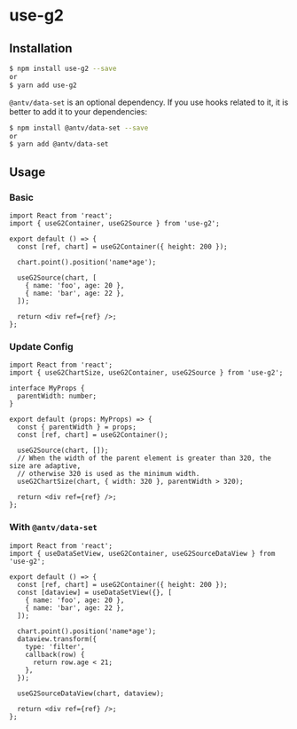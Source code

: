 # use-g2

## Installation

```bash
$ npm install use-g2 --save
or
$ yarn add use-g2
```

`@antv/data-set` is an optional dependency. If you use hooks related to it, it is better to add it to your dependencies:

```bash
$ npm install @antv/data-set --save
or
$ yarn add @antv/data-set
```

## Usage

### Basic

```tsx
import React from 'react';
import { useG2Container, useG2Source } from 'use-g2';

export default () => {
  const [ref, chart] = useG2Container({ height: 200 });

  chart.point().position('name*age');

  useG2Source(chart, [
    { name: 'foo', age: 20 },
    { name: 'bar', age: 22 },
  ]);

  return <div ref={ref} />;
};
```

### Update Config

```tsx
import React from 'react';
import { useG2ChartSize, useG2Container, useG2Source } from 'use-g2';

interface MyProps {
  parentWidth: number;
}

export default (props: MyProps) => {
  const { parentWidth } = props;
  const [ref, chart] = useG2Container();

  useG2Source(chart, []);
  // When the width of the parent element is greater than 320, the size are adaptive,
  // otherwise 320 is used as the minimum width.
  useG2ChartSize(chart, { width: 320 }, parentWidth > 320);

  return <div ref={ref} />;
};
```

### With `@antv/data-set`

```tsx
import React from 'react';
import { useDataSetView, useG2Container, useG2SourceDataView } from 'use-g2';

export default () => {
  const [ref, chart] = useG2Container({ height: 200 });
  const [dataview] = useDataSetView({}, [
    { name: 'foo', age: 20 },
    { name: 'bar', age: 22 },
  ]);

  chart.point().position('name*age');
  dataview.transform({
    type: 'filter',
    callback(row) {
      return row.age < 21;
    },
  });

  useG2SourceDataView(chart, dataview);

  return <div ref={ref} />;
};
```
